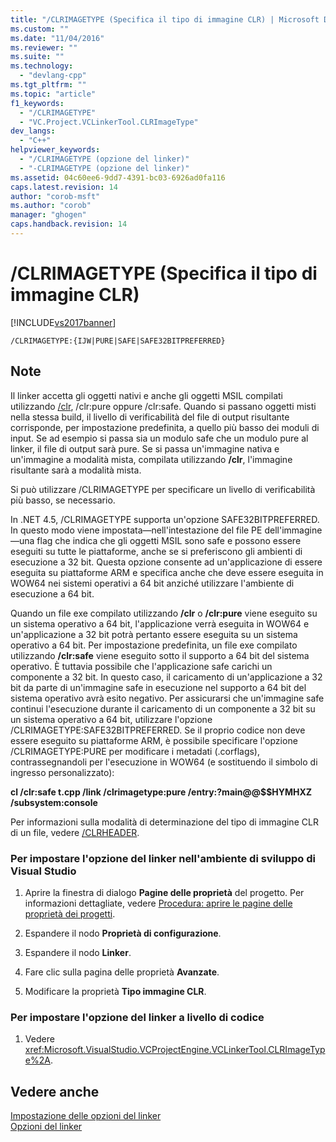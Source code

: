 ```yaml
---
title: "/CLRIMAGETYPE (Specifica il tipo di immagine CLR) | Microsoft Docs"
ms.custom: ""
ms.date: "11/04/2016"
ms.reviewer: ""
ms.suite: ""
ms.technology: 
  - "devlang-cpp"
ms.tgt_pltfrm: ""
ms.topic: "article"
f1_keywords: 
  - "/CLRIMAGETYPE"
  - "VC.Project.VCLinkerTool.CLRImageType"
dev_langs: 
  - "C++"
helpviewer_keywords: 
  - "/CLRIMAGETYPE (opzione del linker)"
  - "-CLRIMAGETYPE (opzione del linker)"
ms.assetid: 04c60ee6-9dd7-4391-bc03-6926ad0fa116
caps.latest.revision: 14
author: "corob-msft"
ms.author: "corob"
manager: "ghogen"
caps.handback.revision: 14
---
```

# /CLRIMAGETYPE (Specifica il tipo di immagine CLR)
[!INCLUDE[vs2017banner](../../assembler/inline/includes/vs2017banner.md)]

```  
/CLRIMAGETYPE:{IJW|PURE|SAFE|SAFE32BITPREFERRED}  
```  
  
## Note  
 Il linker accetta gli oggetti nativi e anche gli oggetti MSIL compilati utilizzando [\/clr](../../build/reference/clr-common-language-runtime-compilation.md), \/clr:pure oppure \/clr:safe.  Quando si passano oggetti misti nella stessa build, il livello di verificabilità del file di output risultante corrisponde, per impostazione predefinita, a quello più basso dei moduli di input.  Se ad esempio si passa sia un modulo safe che un modulo pure al linker, il file di output sarà pure.  Se si passa un'immagine nativa e un'immagine a modalità mista, compilata utilizzando **\/clr**, l'immagine risultante sarà a modalità mista.  
  
 Si può utilizzare \/CLRIMAGETYPE per specificare un livello di verificabilità più basso, se necessario.  
  
 In .NET 4.5, \/CLRIMAGETYPE supporta un'opzione SAFE32BITPREFERRED.  In questo modo viene impostata—nell'intestazione del file PE dell'immagine—una flag che indica che gli oggetti MSIL sono safe e possono essere eseguiti su tutte le piattaforme, anche se si preferiscono gli ambienti di esecuzione a 32 bit.  Questa opzione consente ad un'applicazione di essere eseguita su piattaforme ARM e specifica anche che deve essere eseguita in WOW64 nei sistemi operativi a 64 bit anziché utilizzare l'ambiente di esecuzione a 64 bit.  
  
 Quando un file exe compilato utilizzando **\/clr** o **\/clr:pure** viene eseguito su un sistema operativo a 64 bit, l'applicazione verrà eseguita in WOW64 e un'applicazione a 32 bit potrà pertanto essere eseguita su un sistema operativo a 64 bit.  Per impostazione predefinita, un file exe compilato utilizzando **\/clr:safe** viene eseguito sotto il supporto a 64 bit del sistema operativo.  È tuttavia possibile che l'applicazione safe carichi un componente a 32 bit.  In questo caso, il caricamento di un'applicazione a 32 bit da parte di un'immagine safe in esecuzione nel supporto a 64 bit del sistema operativo avrà esito negativo.  Per assicurarsi che un'immagine safe continui l'esecuzione durante il caricamento di un componente a 32 bit su un sistema operativo a 64 bit, utilizzare l'opzione \/CLRIMAGETYPE:SAFE32BITPREFERRED.  Se il proprio codice non deve essere eseguito su piattaforme ARM, è possibile specificare l'opzione \/CLRIMAGETYPE:PURE per modificare i metadati \(.corflags\), contrassegnandoli per l'esecuzione in WOW64 \(e sostituendo il simbolo di ingresso personalizzato\):  
  
 **cl \/clr:safe t.cpp \/link \/clrimagetype:pure \/entry:?main@@$$HYMHXZ \/subsystem:console**  
  
 Per informazioni sulla modalità di determinazione del tipo di immagine CLR di un file, vedere [\/CLRHEADER](../../build/reference/clrheader.md).  
  
### Per impostare l'opzione del linker nell'ambiente di sviluppo di Visual Studio  
  
1.  Aprire la finestra di dialogo **Pagine delle proprietà** del progetto.  Per informazioni dettagliate, vedere [Procedura: aprire le pagine delle proprietà dei progetti](../../misc/how-to-open-project-property-pages.md).  
  
2.  Espandere il nodo **Proprietà di configurazione**.  
  
3.  Espandere il nodo **Linker**.  
  
4.  Fare clic sulla pagina delle proprietà **Avanzate**.  
  
5.  Modificare la proprietà **Tipo immagine CLR**.  
  
### Per impostare l'opzione del linker a livello di codice  
  
1.  Vedere <xref:Microsoft.VisualStudio.VCProjectEngine.VCLinkerTool.CLRImageType%2A>.  
  
## Vedere anche  
 [Impostazione delle opzioni del linker](../../build/reference/setting-linker-options.md)   
 [Opzioni del linker](../../build/reference/linker-options.md)